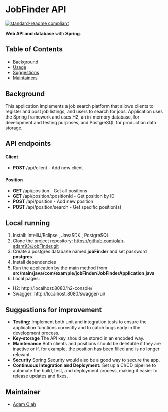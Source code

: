 # JobFinder API

[![standard-readme compliant](https://img.shields.io/badge/readme%20style-standard-brightgreen.svg?style=flat-square)](https://github.com/RichardLitt/standard-readme)

**Web API and database** with **Spring**.

## Table of Contents

- [Background](#background)
- [Usage](#local-running)
- [Suggestions](#suggestions-for-improvement)
- [Maintainers](#maintainers)

## Background

This application implements a job search platform that allows clients to register and post job listings, and users to search for jobs.
Application uses the Spring framework and uses H2, an in-memory database, for development and testing purposes, and PostgreSQL for production data storage.

## API endpoints

#### Client

- **POST** /api/client - Add new client

#### Position

- **GET** /api/position - Get all positions
- **GET** /api/position/:positionId - Get position by ID
- **POST** /api/position - Add new position
- **POST** /api/position/search - Get specific position(s)


## Local running

1. Install: IntelliJ/Eclipse , JavaSDK , PostgreSQL
2. Clone the project repository: https://github.com/olah-adam93/JobFinder.git
3. Create a postgres database named **jobFinder** and set password **postgres**
4. Install dependencies
5. Run the application by the main method from **src/main/java/com/example/jobFinder/JobFinderApplication.java**
6. Local pages:
- H2: http://localhost:8080/h2-console/
- Swagger: http://localhost:8080/swagger-ui/

## Suggestions for improvement

- **Testing:** Implement both unit and integration tests to ensure the application functions correctly and to catch bugs early in the development process.
- **Key-storage** The API key should be stored in an encoded way.
- **Maintenance** Both clients and positions should be deletable if they are inactive or if, for example, the position has been filled and is no longer relevant.
- **Security** Spring Security would also be a good way to secure the app.
- **Continuous Integration and Deployment:** Set up a CI/CD pipeline to automate the build, test, and deployment process, making it easier to release updates and fixes.

## Maintainer
- [Adam Olah](https://github.com/olah-adam93)